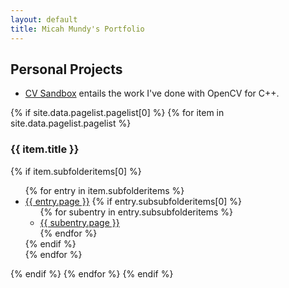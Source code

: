 ```yaml
---
layout: default
title: Micah Mundy's Portfolio
---
```


## Personal Projects
* [CV Sandbox](https://m516.github.io/CV-Sandbox/) entails the work I've done with OpenCV for C++.

<div>
{% if site.data.pagelist.pagelist[0] %}
  {% for item in site.data.pagelist.pagelist %}
    <h3>{{ item.title }}</h3>
      {% if item.subfolderitems[0] %}
        <ul>
          {% for entry in item.subfolderitems %}
              <li><a href="{{ entry.url }}">{{ entry.page }}</a>
                {% if entry.subsubfolderitems[0] %}
                  <ul>
                  {% for subentry in entry.subsubfolderitems %}
                      <li><a href="{{ subentry.url }}">{{ subentry.page }}</a></li>
                  {% endfor %}
                  </ul>
                {% endif %}
              </li>
          {% endfor %}
        </ul>
      {% endif %}
    {% endfor %}
{% endif %}
</div>


